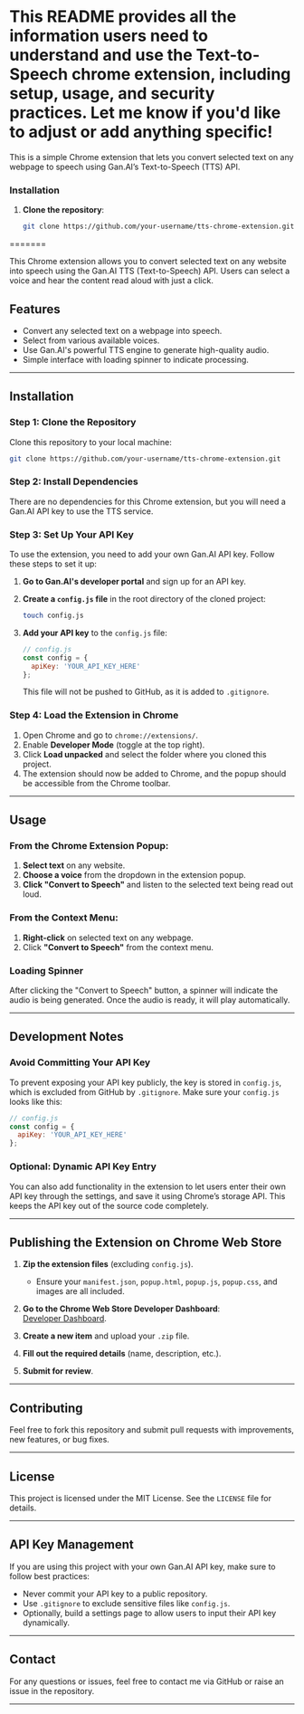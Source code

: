 This README provides all the information users need to understand and use the Text-to-Speech chrome extension, including setup, usage, and security practices. Let me know if you'd like to adjust or add anything specific!
=======
This is a simple Chrome extension that lets you convert selected text on any webpage to speech using Gan.AI’s Text-to-Speech (TTS) API.

### Installation

1. **Clone the repository**:
   ```bash
   git clone https://github.com/your-username/tts-chrome-extension.git
=======

This Chrome extension allows you to convert selected text on any website into speech using the Gan.AI TTS (Text-to-Speech) API. Users can select a voice and hear the content read aloud with just a click.

## Features
- Convert any selected text on a webpage into speech.
- Select from various available voices.
- Use Gan.AI's powerful TTS engine to generate high-quality audio.
- Simple interface with loading spinner to indicate processing.

---

## Installation

### Step 1: Clone the Repository

Clone this repository to your local machine:

```bash
git clone https://github.com/your-username/tts-chrome-extension.git
```

### Step 2: Install Dependencies

There are no dependencies for this Chrome extension, but you will need a Gan.AI API key to use the TTS service.

### Step 3: Set Up Your API Key

To use the extension, you need to add your own Gan.AI API key. Follow these steps to set it up:

1. **Go to Gan.AI's developer portal** and sign up for an API key.

2. **Create a `config.js` file** in the root directory of the cloned project:

   ```bash
   touch config.js
   ```

3. **Add your API key** to the `config.js` file:
   ```javascript
   // config.js
   const config = {
     apiKey: 'YOUR_API_KEY_HERE'
   };
   ```

   This file will not be pushed to GitHub, as it is added to `.gitignore`.

### Step 4: Load the Extension in Chrome

1. Open Chrome and go to `chrome://extensions/`.
2. Enable **Developer Mode** (toggle at the top right).
3. Click **Load unpacked** and select the folder where you cloned this project.
4. The extension should now be added to Chrome, and the popup should be accessible from the Chrome toolbar.

---

## Usage

### From the Chrome Extension Popup:
1. **Select text** on any website.
2. **Choose a voice** from the dropdown in the extension popup.
3. **Click "Convert to Speech"** and listen to the selected text being read out loud.

### From the Context Menu:
1. **Right-click** on selected text on any webpage.
2. Click **"Convert to Speech"** from the context menu.

### Loading Spinner
After clicking the "Convert to Speech" button, a spinner will indicate the audio is being generated. Once the audio is ready, it will play automatically.

---

## Development Notes

### Avoid Committing Your API Key

To prevent exposing your API key publicly, the key is stored in `config.js`, which is excluded from GitHub by `.gitignore`. Make sure your `config.js` looks like this:

```javascript
// config.js
const config = {
  apiKey: 'YOUR_API_KEY_HERE'
};
```

### Optional: Dynamic API Key Entry
You can also add functionality in the extension to let users enter their own API key through the settings, and save it using Chrome’s storage API. This keeps the API key out of the source code completely.

---

## Publishing the Extension on Chrome Web Store

1. **Zip the extension files** (excluding `config.js`).
   - Ensure your `manifest.json`, `popup.html`, `popup.js`, `popup.css`, and images are all included.

2. **Go to the Chrome Web Store Developer Dashboard**:  
   [Developer Dashboard](https://chrome.google.com/webstore/developer/dashboard).

3. **Create a new item** and upload your `.zip` file.

4. **Fill out the required details** (name, description, etc.).

5. **Submit for review**.

---

## Contributing

Feel free to fork this repository and submit pull requests with improvements, new features, or bug fixes.

---

## License

This project is licensed under the MIT License. See the `LICENSE` file for details.

---

## API Key Management

If you are using this project with your own Gan.AI API key, make sure to follow best practices:
- Never commit your API key to a public repository.
- Use `.gitignore` to exclude sensitive files like `config.js`.
- Optionally, build a settings page to allow users to input their API key dynamically.

---

## Contact

For any questions or issues, feel free to contact me via GitHub or raise an issue in the repository.

---
